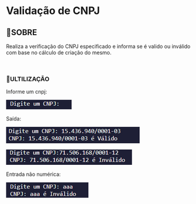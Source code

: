 # Validação de CNPJ

<div></div>

## 📌SOBRE
Realiza a verificação do CNPJ especificado e informa se é valido ou inválido com base no cálculo de criação do mesmo.

&nbsp;
### 🔄ULTILIZAÇÃO

Informe um cnpj:

![Alt text](cnpj_validation/img/image-2.png)
&nbsp;

Saída:

![Alt text](cnpj_validation/img/image-1.png)

![Alt text](cnpj_validation/img/image-4.png)
&nbsp;

Entrada não numérica:

![Alt text](cnpj_validation/img/image-3.png)